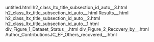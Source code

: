untitled.html
h2_class_ltx_title_subsection_id_auto__3.html
h2_class_ltx_title_subsection_id_auto__.html
Results__.html
h2_class_ltx_title_subsection_id_auto__2.html
h2_class_ltx_title_subsection_id_auto__1.html
div_Figure_1_Dataset_Status__.html
div_Figure_2_Recovery_by__.html
Author_ContributionsJC_EF_Others_recovered__.html
